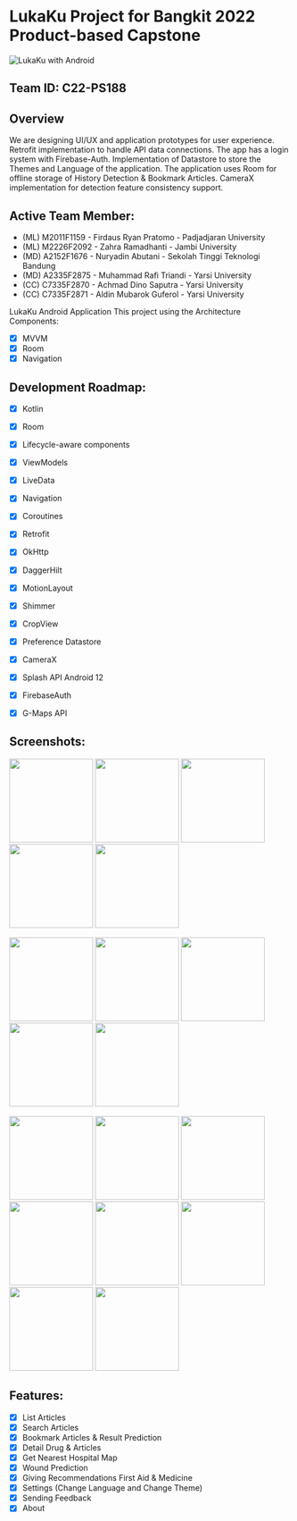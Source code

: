 # LukaKu Project for Bangkit 2022 Product-based Capstone

![LukaKu with Android](https://user-images.githubusercontent.com/51723168/173277452-df7c9aa1-4085-4b32-98aa-0279bf46c9a8.png)

## Team ID: C22-PS188

## Overview
We are designing UI/UX and application prototypes for user experience. Retrofit implementation to handle API data connections. The app has a login system with Firebase-Auth. Implementation of Datastore to store the Themes and Language of the application. The application uses Room for offline storage of History Detection & Bookmark Articles. CameraX implementation for detection feature consistency support.

## Active Team Member:
- (ML) M2011F1159 - Firdaus Ryan Pratomo - Padjadjaran University
- (ML) M2226F2092 - Zahra Ramadhanti - Jambi University
- (MD) A2152F1676 - Nuryadin Abutani - Sekolah Tinggi Teknologi Bandung
- (MD) A2335F2875 - Muhammad Rafi Triandi - Yarsi University
- (CC) C7335F2870 - Achmad Dino Saputra  - Yarsi University
- (CC) C7335F2871 - Aldin Mubarok Guferol  - Yarsi University

LukaKu Android Application
This project using the Architecture Components:
- [x] MVVM
- [x] Room
- [x] Navigation

## Development Roadmap:
- [x] Kotlin
- [x] Room
- [x] Lifecycle-aware components

- [x] ViewModels
- [x] LiveData
- [x] Navigation
- [x] Coroutines
- [x] Retrofit
- [x] OkHttp
- [x] DaggerHilt
- [x] MotionLayout
- [x] Shimmer
- [x] CropView
- [x] Preference Datastore
- [x] CameraX
- [x] Splash API Android 12
- [x] FirebaseAuth
- [x] G-Maps API

## Screenshots:
<p float="left">
  <img src="https://user-images.githubusercontent.com/61121146/173271431-097eafae-e07f-4720-be13-9bb5cec0b302.png" width="150" />
  <img src="https://user-images.githubusercontent.com/61121146/173271459-4de5b408-ebad-474e-a4e2-7a9337165e50.png" width="150" /> 
  <img src="https://user-images.githubusercontent.com/61121146/173271535-ad513a8b-a06f-4a1d-8e9d-6da02a10bd96.png" width="150" />
  <img src="https://user-images.githubusercontent.com/61121146/173271547-45affed2-da1a-4ace-af1b-a32ea59bca5a.png" width="150" />
  <img src="https://user-images.githubusercontent.com/61121146/173271562-691cee97-f96e-4d3b-b930-c0321fe59306.png" width="150" />
</p>

<p float="left">
  <img src="https://user-images.githubusercontent.com/61121146/173271646-885d8844-10b6-4178-ae8e-5687ac868101.png" width="150" />
  <img src="https://user-images.githubusercontent.com/61121146/173271669-1a114b4f-d640-4559-8f0a-7a094d40a9ca.png" width="150" /> 
  <img src="https://user-images.githubusercontent.com/61121146/173271743-44859fb7-3d81-443a-8d03-bc3405748eb6.png" width="150" />
  <img src="https://user-images.githubusercontent.com/61121146/173271762-4091e122-7c94-4fec-9232-a1a7891c6cba.png" width="150" />
  <img src="https://user-images.githubusercontent.com/61121146/173271674-7a53d01f-27b8-4300-8581-64f69126072a.png" width="150" />
</p>

<p float="left">
  <img src="https://user-images.githubusercontent.com/61121146/173271692-3605e7ab-791e-47da-8401-fbea5e195e17.png" width="150" />
  <img src="https://user-images.githubusercontent.com/61121146/173271846-e9e5012e-a681-4a3a-a6f0-16a3fdb6917e.png" width="150" /> 
  <img src="https://user-images.githubusercontent.com/61121146/173271859-bb32b8d3-516b-4418-a9ea-9dd7c5cf8726.png" width="150" />
  <img src="https://user-images.githubusercontent.com/61121146/173271869-f8ea6f72-7077-4a31-9303-15dd81cac825.png" width="150" />
  <img src="https://user-images.githubusercontent.com/61121146/173271889-e97e4f5a-28c8-49c9-a7d1-88c56bad3cca.png" width="150" />
  <img src="https://user-images.githubusercontent.com/61121146/173271901-8321a9cc-8d71-4e19-9bbf-c63ea1e79220.png" width="150" />
  <img src="https://user-images.githubusercontent.com/61121146/173271945-b456b3cc-555b-44b8-a43a-55d89138f709.png" width="150" />
  <img src="https://user-images.githubusercontent.com/61121146/173271957-d6739605-9d81-414c-bf85-902db57ff5e2.png" width="150" />
</p>

## Features:
- [x] List Articles
- [x] Search Articles
- [x] Bookmark Articles & Result Prediction
- [x] Detail Drug & Articles
- [x] Get Nearest Hospital Map
- [x] Wound Prediction
- [x] Giving Recommendations First Aid & Medicine
- [x] Settings (Change Language and Change Theme)
- [x] Sending Feedback
- [x] About
